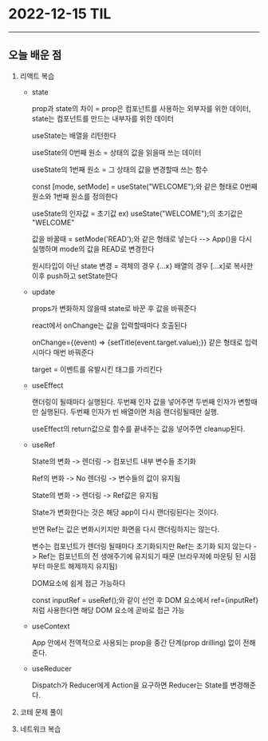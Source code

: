 # 2022-12-15 TIL

---

## 오늘 배운 점

1. 리액트 복습

    - state

        prop과 state의 차이 = prop은 컴포넌트를 사용하는 외부자를 위한 데이터, state는 컴포넌트를 만드는 내부자를 위한 데이터

        useState는 배열을 리턴한다

        useState의 0번째 원소 = 상태의 값을 읽을때 쓰는 데이터

        useState의 1번째 원소 = 그 상태의 값을 변경할때 쓰는 함수

        const [mode, setMode] = useState("WELCOME");와 같은 형태로 0번째 원소와 1번째 원소를 정의한다

        useState의 인자값 = 초기값 ex) useState("WELCOME");의 초기값은 "WELCOME"

        값을 바꿀때 = setMode('READ');와 같은 형태로 넣는다 --> App()을 다시 실행하며 mode의 값을 READ로 변경한다

        원시타입이 아닌 state 변경 = 객체의 경우 {...x} 배열의 경우 [...x]로 복사한 이후 push하고 setState한다

    - update

        props가 변화하지 않을때 state로 바꾼 후 값을 바꿔준다

        react에서 onChange는 값을 입력할때마다 호출된다

        onChange={(event) => {setTitle(event.target.value);}} 같은 형태로 입력시마다 매번 바꿔준다

        target = 이벤트를 유발시킨 태그를 가리킨다

    - useEffect 

        랜더링이 될때마다 실행된다. 두번째 인자 값을 넣어주면 두번째 인자가 변할때만 실행된다. 두번째 인자가 빈 배열이면 처음 랜더링될때만 실행.

        useEffect의 return값으로 함수를 끝내주는 값을 넣어주면 cleanup된다.

    - useRef

        State의 변화 -> 렌더링 -> 컴포넌트 내부 변수들 초기화

        Ref의 변화 -> No 렌더링 -> 변수들의 값이 유지됨

        State의 변화 -> 렌더링 -> Ref값은 유지됨

        State가 변화한다는 것은 해당 app이 다시 랜더링된다는 것이다.

        반면 Ref는 값은 변화시키지만 화면을 다시 랜더링하지는 않는다.

        변수는 컴포넌트가 렌더링 될때마다 초기화되지만 Ref는 초기화 되지 않는다 
        -> Ref는 컴포넌트의 전 생애주기에 유지되기 때문 (브라우저에 마운팅 된 시점부터 마운트 해제까지 유지됨)

        DOM요소에 쉽게 접근 가능하다

        const inputRef = useRef();와 같이 선언 후 DOM 요소에서 ref={inputRef} 처럼 사용한다면 해당 DOM 요소에 곧바로 접근 가능

    - useContext

        App 안에서 전역적으로 사용되는 prop을 중간 단계(prop drilling) 없이 전해준다.

    - useReducer

        Dispatch가 Reducer에게 Action을 요구하면 Reducer는 State를 변경해준다.

2. 코테 문제 풀이

3. 네트워크 복습
